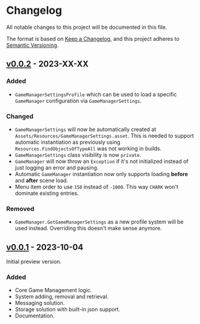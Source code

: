 ﻿# Changelog

All notable changes to this project will be documented in this file.

The format is based on [Keep a Changelog](https://keepachangelog.com/en/1.0.0/), and this project
adheres to [Semantic Versioning](https://semver.org/spec/v2.0.0.html).

## [v0.0.2](https://github.com/chark/game-management/compare/v0.0.1...v0.0.2) - 2023-XX-XX

### Added

- `GameManagerSettingsProfile` which can be used to load a specific `GameManager` configuration via `GameManagerSettings`.

### Changed

- `GameManagerSettings` will now be automatically created at `Assets/Resources/GameManagerSettings.asset`. This is needed to support automatic instantiation as previously using `Resources.FindObjectsOfTypeAll` was not working in builds.
- `GameManagerSettings` class visibility is now `private`.
- `GameManager` will now throw an `Exception` if it's not initialized instead of just logging an error and pausing.
- Automatic `GameManager` instantiation now only supports loading **before** and **after** scene load.
- Menu item order to use `150` instead of `-1000`. This way `CHARK` won't dominate existing entries.

### Removed

- `GameManager.GetGameManagerSettings` as a new profile system will be used instead. Overriding this doesn't make sense anymore.

## [v0.0.1](https://github.com/chark/game-management/compare/v0.0.1) - 2023-10-04

Initial preview version.

### Added

- Core Game Management logic.
- System adding, removal and retrieval.
- Messaging solution.
- Storage solution with built-in json support.
- Documentation.
